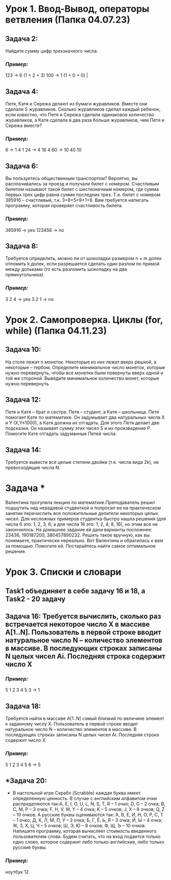 # Урок 1. Ввод-Вывод, операторы ветвления (Папка 04.07.23)
## Задача 2: 
Найдите сумму цифр трехзначного числа.

### *Пример:*

123 -> 6 (1 + 2 + 3)
100 -> 1 (1 + 0 + 0) |

## Задача 4: 
Петя, Катя и Сережа делают из бумаги журавликов. Вместе они сделали S журавликов. Сколько журавликов сделал каждый ребенок, если известно, что Петя и Сережа сделали одинаковое количество журавликов, а Катя сделала в два раза больше журавликов, чем Петя и Сережа вместе?

### *Пример:*

6 -> 1  4  1
24 -> 4  16  4
    60 -> 10  40  10

## Задача 6: 
Вы пользуетесь общественным транспортом? Вероятно, вы расплачивались за проезд и получали билет с номером. Счастливым билетом называют такой билет с шестизначным номером, где сумма первых трех цифр равна сумме последних трех. Т.е. билет с номером 385916 – счастливый, т.к. 3+8+5=9+1+6. Вам требуется написать программу, которая проверяет счастливость билета.

### *Пример:*

385916 -> yes
123456 -> no

## Задача 8: 
Требуется определить, можно ли от шоколадки размером n × m долек отломить k долек, если разрешается сделать один разлом по прямой между дольками (то есть разломить шоколадку на два прямоугольника).

### *Пример:*

3 2 4 -> yes
3 2 1 -> no

# Урок 2. Самопроверка. Циклы (for, while) (Папка 04.11.23)
## Задача 10: 
На столе лежат n монеток. Некоторые из них лежат вверх решкой, а некоторые – гербом. Определите минимальное число монеток, которые нужно перевернуть, чтобы все монетки были повернуты вверх одной и той же стороной. Выведите минимальное количество монет, которые нужно перевернуть

## Задача 12: 
Петя и Катя – брат и сестра. Петя – студент, а Катя – школьница. Петя помогает Кате по математике. Он задумывает два натуральных числа X и Y (X,Y≤1000), а Катя должна их отгадать. Для этого Петя делает две подсказки. Он называет сумму этих чисел S и их произведение P. Помогите Кате отгадать задуманные Петей числа.

## Задача 14: 
Требуется вывести все целые степени двойки (т.е. числа вида 2k), не превосходящие числа N.

# Задача *
Валентина прогуляла лекцию по математике.Преподаватель решил подшутить над нерадивой студенткой и попросил ее на практическом занятии перечислить все положительные делители некоторых целых чисел. Для несложных примеров студентка быстро нашла решения (для числа 6 это: 1, 2, 3, 6; а для числа 16 это: 1, 2, 4, 8, 16), но этим все не закончилось. На домашнее задание ей дали варианты посложнее: 23436, 190187200, 380457890232.
Решить такое вручную, как вы понимаете, практически нереально. Вот Валентина и обратилась к вам за помощью. Помогите ей. Постарайтесь найти самое оптимальное решение.

# Урок 3. Списки и словари
## Task1 объединяет в себе задачу 16 и 18, а Task2 - 20 задачу

## Задача 16: Требуется вычислить, сколько раз встречается некоторое число X в массиве A[1..N]. Пользователь в первой строке вводит натуральное число N – количество элементов в массиве. В последующих  строках записаны N целых чисел Ai. Последняя строка содержит число X

### *Пример:*

5
    1 2 3 4 5
    3
    -> 1
## Задача 18: 
Требуется найти в массиве A[1..N] самый близкий по величине элемент к заданному числу X. Пользователь в первой строке вводит натуральное число N – количество элементов в массиве. В последующих  строках записаны N целых чисел Ai. Последняя строка содержит число X

### *Пример:*

5
    1 2 3 4 5
    6
    -> 5

## *Задача 20: 
* В настольной игре Скрабл (Scrabble) каждая буква имеет определенную ценность. В случае с английским алфавитом очки распределяются так:A, E, I, O, U, L, N, S, T, R – 1 очко; D, G – 2 очка; B, C, M, P – 3 очка; F, H, V, W, Y – 4 очка; K – 5 очков; J, X – 8 очков; Q, Z – 10 очков. А русские буквы оцениваются так: А, В, Е, И, Н, О, Р, С, Т – 1 очко; Д, К, Л, М, П, У – 2 очка; Б, Г, Ё, Ь, Я – 3 очка; Й, Ы – 4 очка; Ж, З, Х, Ц, Ч – 5 очков; Ш, Э, Ю – 8 очков; Ф, Щ, Ъ – 10 очков. Напишите программу, которая вычисляет стоимость введенного пользователем слова. Будем считать, что на вход подается только одно слово, которое содержит либо только английские, либо только русские буквы.

### *Пример:*

ноутбук
    12
